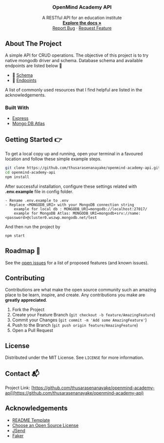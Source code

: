 <!-- PROJECT LOGO -->
<br />
<p align="center">

  <h3 align="center">OpenMind Academy API</h3>

  <p align="center">
    A RESTful API for an education institute
    <br />
    <a href="https://github.com/thusarasenanayake/openmind-academy-api"><strong>Explore the docs »</strong></a>
    <br />
    <a href="https://github.com/thusarasenanayake/openmind-academy-api/issues">Report Bug</a>
    ·
    <a href="https://github.com/thusarasenanayake/openmind-academy-api/issues">Request Feature</a>
  </p>
</p>

<!-- ABOUT THE PROJECT -->

## About The Project
 
A simple API for CRUD operations. The objective of this project is to try native mongodb driver and schema. Database schema and available endpoints are listed below 🔻

- 📃 [Schema](https://github.com/thusarasenanayake/openmind-academy-api/blob/main/database/studentsSchema.json)
- 🔁 [Endpoints](https://github.com/thusarasenanayake/openmind-academy-api/blob/main/requests.http)

A list of commonly used resources that I find helpful are listed in the acknowledgements.

### Built With

- [Express](https://expressjs.com/)
- [Mongo DB Atlas](https://www.mongodb.com/cloud/atlas)

<!-- GETTING STARTED -->

## Getting Started 👉

To get a local copy up and running, open your terminal in a favoured location and follow these simple example steps.

```sh
git clone https://github.com/thusarasenanayake/openmind-academy-api.git openmind-academy-api
cd openmind-academy-api
npm install
```

After successful installation, configure these settings related with **.env.example** file in config folder.

```
- Rename .env.example to .env
- Replace <MONGODB_URI> with your MongoDB connection string
    example for local db : MONGODB_URI=mongodb://localhost:27017/
    example for MongoDB Atlas: MONGODB_URI=mongodb+srv://name:<password>@cluster0.wszwp.mongodb.net/test
```

And then run the project by

```sh
npm start
```

<!-- ROADMAP -->

## Roadmap 🛫

See the [open issues](https://github.com/thusarasenanayake/openmind-academy-api/issues) for a list of proposed features (and known issues).

<!-- CONTRIBUTING -->

## Contributing

Contributions are what make the open source community such an amazing place to be learn, inspire, and create. Any contributions you make are **greatly appreciated**.

1. Fork the Project
2. Create your Feature Branch (`git checkout -b feature/AmazingFeature`)
3. Commit your Changes (`git commit -m 'Add some AmazingFeature'`)
4. Push to the Branch (`git push origin feature/AmazingFeature`)
5. Open a Pull Request

<!-- LICENSE -->

## License

Distributed under the MIT License. See `LICENSE` for more information.

<!-- CONTACT -->

## Contact 📬

Project Link: [https://github.com/thusarasenanayake/openmind-academy-api](https://github.com/thusarasenanayake/openmind-academy-api)

<!-- ACKNOWLEDGEMENTS -->

## Acknowledgements

- [README Template](https://github.com/othneildrew/Best-README-Template)
- [Choose an Open Source License](https://choosealicense.com)
- [JSend](https://github.com/omniti-labs/jsend)
- [Faker](https://www.npmjs.com/package/faker)

<!-- github -->

[repo-url]: https://github.com/thusarasenanayake/openmind-academy-api
[issues-url]: https://github.com/thusarasenanayake/openmind-academy-api/issues
[contributors-url]: https://github.com/thusarasenanayake/openmind-academy-api/graphs/contributors
[forks-url]: https://github.com/thusarasenanayake/openmind-academy-api/network/members
[stars-url]: https://github.com/thusarasenanayake/openmind-academy-api/stargazers
[license-url]: https://github.com/thusarasenanayake/openmind-academy-api/blob/main/LICENSE.txt

<!-- resources / products -->

[product-screenshot-1]: https://mdg.imgix.net/assets/images/san-juan-mountains.jpg?auto=format&fit=clip&q=40&w=1080
[product-url]: www.google.com
